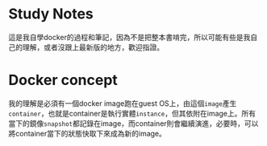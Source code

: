 # Study Notes
這是我自學docker的過程和筆記，因為不是把整本書啃完，所以可能有些是我自己的理解，或者沒跟上最新版的地方，歡迎指證。

# Docker concept
我的理解是必須有一個docker image跑在guest OS上，由這個`image`產生`container`，也就是container是執行實體`instance`，但其依附在image上。所有當下的鏡像`snapshot`都記錄在image，而container則會繼續演進，必要時，可以將container當下的狀態快取下來成為新的image。